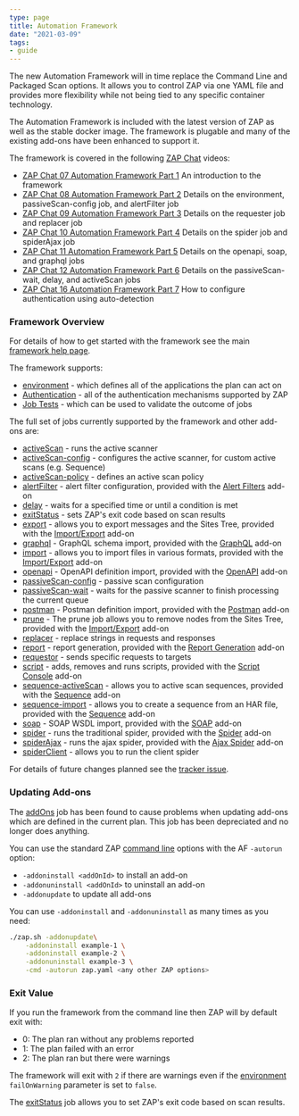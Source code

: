 ```yaml
---
type: page
title: Automation Framework
date: "2021-03-09"
tags: 
- guide
---
```

The new Automation Framework will in time replace the Command Line and Packaged Scan options.
It allows you to control ZAP via one YAML file and provides more flexibility while not being tied to any specific container technology.

The Automation Framework is included with the latest version of ZAP as well as the stable docker image.
The framework is plugable and many of the existing add-ons have been enhanced to support it.

The framework is covered in the following [ZAP Chat](/zap-chat/) videos:

* [ZAP Chat 07 Automation Framework Part 1](https://youtu.be/19Rptj2be1Y) An introduction to the framework
* [ZAP Chat 08 Automation Framework Part 2](https://youtu.be/1fcpU54N-mA) Details on the environment, passiveScan-config job, and alertFilter job
* [ZAP Chat 09 Automation Framework Part 3](https://youtu.be/4phnMy9iCPY) Details on the requester job and replacer job
* [ZAP Chat 10 Automation Framework Part 4](https://youtu.be/WivoyVerBCo) Details on the spider job and spiderAjax job
* [ZAP Chat 11 Automation Framework Part 5](https://youtu.be/xuP00Ri460k) Details on the openapi, soap, and graphql jobs
* [ZAP Chat 12 Automation Framework Part 6](https://youtu.be/hcftgjz_Vgc) Details on the passiveScan-wait, delay, and activeScan jobs
* [ZAP Chat 16 Automation Framework Part 7](https://youtu.be/_CKzFqDi33A) How to configure authentication using auto-detection

### Framework Overview

For details of how to get started with the framework see the main [framework help page](/docs/desktop/addons/automation-framework/).

The framework supports:

* [environment](/docs/desktop/addons/automation-framework/environment/) - which defines all of the applications the plan can act on
* [Authentication](/docs/desktop/addons/automation-framework/authentication/) - all of the authentication mechanisms supported by ZAP
* [Job Tests](/docs/desktop/addons/automation-framework/tests/) - which can be used to validate the outcome of jobs

The full set of jobs currently supported by the framework and other add-ons are:

* [activeScan](/docs/desktop/addons/automation-framework/job-ascan/) - runs the active scanner
* [activeScan-config](/docs/desktop/addons/automation-framework/job-ascanconfig/) - configures the active scanner, for custom active scans (e.g. Sequence)
* [activeScan-policy](/docs/desktop/addons/automation-framework/job-ascanpolicy/) - defines an active scan policy
* [alertFilter](/docs/desktop/addons/alert-filters/automation/) - alert filter configuration, provided with the [Alert Filters](/docs/desktop/addons/alert-filters/) add-on
* [delay](/docs/desktop/addons/automation-framework/job-delay/) - waits for a specified time or until a condition is met
* [exitStatus](/docs/desktop/addons/automation-framework/job-exitstatus/) - sets ZAP's exit code based on scan results
* [export](/docs/desktop/addons/import-export/automation/) - allows you to export messages and the Sites Tree, provided with the [Import/Export](/docs/desktop/addons/import-export/) add-on
* [graphql](/docs/desktop/addons/graphql-support/automation/) - GraphQL schema import, provided with the [GraphQL](/docs/desktop/addons/graphql-support/) add-on
* [import](/docs/desktop/addons/import-export/automation/) - allows you to import files in various formats, provided with the [Import/Export](/docs/desktop/addons/import-export/) add-on
* [openapi](/docs/desktop/addons/openapi-support/automation/) - OpenAPI definition import, provided with the [OpenAPI](/docs/desktop/addons/openapi-support/) add-on
* [passiveScan-config](/docs/desktop/addons/automation-framework/job-pscanconf/) - passive scan configuration
* [passiveScan-wait](/docs/desktop/addons/automation-framework/job-pscanwait/) - waits for the passive scanner to finish processing the current queue
* [postman](/docs/desktop/addons/postman-support/automation/) - Postman definition import, provided with the [Postman](/docs/desktop/addons/postman-support/) add-on
* [prune](/docs/desktop/addons/import-export/automation/) - The prune job allows you to remove nodes from the Sites Tree, provided with the [Import/Export](/docs/desktop/addons/import-export/) add-on
* [replacer](/docs/desktop/addons/replacer/automation/) - replace strings in requests and responses
* [report](/docs/desktop/addons/report-generation/automation/) - report generation, provided with the [Report Generation](/docs/desktop/addons/report-generation/) add-on
* [requestor](/docs/desktop/addons/automation-framework/job-requestor/) - sends specific requests to targets
* [script](/docs/desktop/addons/script-console/automation/) - adds, removes and runs scripts, provided with the [Script Console](/docs/desktop/addons/script-console/) add-on
* [sequence-activeScan](/docs/desktop/addons/sequence-scanner/automation/) - allows you to active scan sequences, provided with the [Sequence](/docs/desktop/addons/sequence-scanner/) add-on
* [sequence-import](/docs/desktop/addons/sequence-scanner/automation/) - allows you to create a sequence from an HAR file, provided with the [Sequence](/docs/desktop/addons/sequence-scanner/) add-on
* [soap](/docs/desktop/addons/soap-support/automation/) - SOAP WSDL import, provided with the [SOAP](/docs/desktop/addons/soap-support/) add-on
* [spider](/docs/desktop/addons/automation-framework/job-spider/) - runs the traditional spider, provided with the [Spider](/docs/desktop/addons/spider/) add-on
* [spiderAjax](/docs/desktop/addons/ajax-spider/automation/) - runs the ajax spider, provided with the [Ajax Spider](/docs/desktop/addons/ajax-spider/) add-on
* [spiderClient](/docs/desktop/addons/client-side-integration/automation/) - allows you to run the client spider

For details of future changes planned see the [tracker issue](https://github.com/zaproxy/zaproxy/issues/6461).

### Updating Add-ons

The [addOns](/docs/desktop/addons/automation-framework/job-addons/) job has been found to cause
problems when updating add-ons which are defined in the current plan. This job has been depreciated and no longer does anything.

You can use the standard ZAP [command line](/docs/desktop/cmdline/) options with the AF `-autorun` option:

* `-addoninstall <addOnId>` to install an add-on
* `-addonuninstall <addOnId>` to uninstall an add-on
* `-addonupdate` to update all add-ons

You can use `-addoninstall` and `-addonuninstall` as many times as you need:

```bash
./zap.sh -addonupdate\
    -addoninstall example-1 \
    -addoninstall example-2 \
    -addonuninstall example-3 \
    -cmd -autorun zap.yaml <any other ZAP options>
```

### Exit Value

If you run the framework from the command line then ZAP will by default exit with:

* 0: The plan ran without any problems reported
* 1: The plan failed with an error
* 2: The plan ran but there were warnings

The framework will exit with `2` if there are warnings even if the [environment](/docs/desktop/addons/automation-framework/environment/) `failOnWarning` parameter is set to `false`.

The [exitStatus](/docs/desktop/addons/automation-framework/job-exitstatus/) job allows you to set ZAP's exit code based on scan results.

